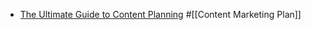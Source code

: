 - [The Ultimate Guide to Content Planning](https://moz.com/blog/the-ultimate-guide-to-content-planning) #[[Content Marketing Plan]]